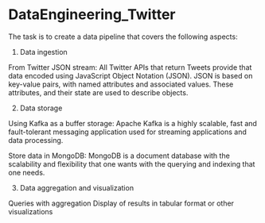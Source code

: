 # DataEngineering_Twitter

The task is to create a data pipeline that covers the following aspects:
1)	Data ingestion

From Twitter JSON stream:
All Twitter APIs that return Tweets provide that data encoded using JavaScript Object Notation (JSON). JSON is based on key-value pairs, with named attributes and associated values. These attributes, and their state are used to describe objects.

2)	Data storage

Using Kafka as a buffer storage: 
Apache Kafka is a highly scalable, fast and fault-tolerant messaging application used for streaming applications and data processing.

Store data in MongoDB: 
MongoDB is a document database with the scalability and flexibility that one wants with the querying and indexing that one needs.

3)	Data aggregation and visualization

Queries with aggregation
Display of results in tabular format or other visualizations
